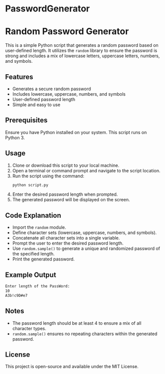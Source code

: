 # PasswordGenerator
# Random Password Generator

This is a simple Python script that generates a random password based on user-defined length. It utilizes the `random` library to ensure the password is strong and includes a mix of lowercase letters, uppercase letters, numbers, and symbols.

## Features
- Generates a secure random password
- Includes lowercase, uppercase, numbers, and symbols
- User-defined password length
- Simple and easy to use

## Prerequisites
Ensure you have Python installed on your system. This script runs on Python 3.

## Usage
1. Clone or download this script to your local machine.
2. Open a terminal or command prompt and navigate to the script location.
3. Run the script using the command:
   ```sh
   python script.py
   ```
4. Enter the desired password length when prompted.
5. The generated password will be displayed on the screen.

## Code Explanation
- Import the `random` module.
- Define character sets (lowercase, uppercase, numbers, and symbols).
- Concatenate all character sets into a single variable.
- Prompt the user to enter the desired password length.
- Use `random.sample()` to generate a unique and randomized password of the specified length.
- Print the generated password.

## Example Output
```sh
Enter length of the PassWord:
10
A3b!c9D#e7
```

## Notes
- The password length should be at least 4 to ensure a mix of all character types.
- `random.sample()` ensures no repeating characters within the generated password.

## License
This project is open-source and available under the MIT License.

